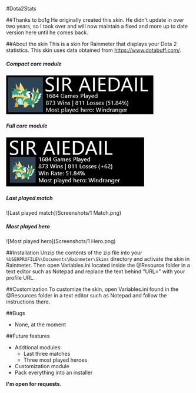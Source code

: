 #Dota2Stats

##Thanks to bo1g
He originally created this skin. He didn't update in over two years, so I took over and will now maintain a fixed and more up to date version here until he comes back.

##About the skin
This is a skin for Rainmeter that displays your Dota 2 statistics.
This skin uses data obtained from https://www.dotabuff.com/.

##### Compact core module
![Compact core skin](Screenshots/Compact.png)

##### Full core module
![Full core skin](Screenshots/Full.png)

##### Last played match
![Last played match](Screenshots/1 Match.png)

##### Most played hero
![Most played hero](Screenshots/1 Hero.png)


##Installation
Unzip the contents of the zip file into your `%USERPROFILE%\Documents\Rainmeter\Skins` directory and activate the skin in Rainmeter.
Then open Variables.ini located inside the @Resource folder in a text editor such as Notepad and replace the text behind "URL=" with your profile URL.

##Customization
To customize the skin, open Variables.ini found in the @Resources folder in a text editor such as Notepad and follow the instructions there.

##Bugs
* None, at the moment

##Future features
* Addtional modules:
  * Last three matches
  * Three most played heroes
* Customization module
* Pack everything into an installer

**I'm open for requests.**
